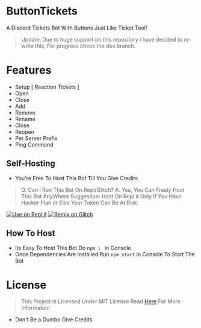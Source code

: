 # ButtonTickets
A Discord Tickets Bot With Buttons Just Like Ticket Tool!

> Update: Due to huge support on this repository i have decided to re-write this, For progress check the dev branch.

# Features
- Setup [ Reaction Tickets ]
- Open 
- Close
- Add
- Remove
- Rename
- Close
- Reopen
- Per Server Prefix 
- Ping Command

## Self-Hosting 
- You're Free To Host This Bot Till You Give Credits
> Q. Can i Run This Bot On Repl/Glitch? 
> A. Yes, You Can Freely Host This Bot AnyWhere 
> Suggestion: Host On Repl.it Only If You Have Hacker Plan or Else Your Token Can Be At Risk.

[![Use on Repl.it](https://repl.it/badge/github/ShinchanPlayZ/AdvancedWelcomer)](https://replit.com/@ShinchanPlayZ/ButtonTickets)
[![Remix on Glitch](https://cdn.glitch.com/2703baf2-b643-4da7-ab91-7ee2a2d00b5b%2Fremix-button.svg)](https://glitch.com/edit/#!/import/github/apidev234/ButtonTickets)
## How To Host
- Its Easy To Host This Bot Do `npm i ` in Console 
- Once Dependencies Are Installed Run `npm start` in Console To Start The Bot

# License
> This Project is Licensed Under MIT License 
> Read [Here](https://github.com/apidev234/ButtonTickets/blob/main/LICENSE) For More Information
- Don't Be a Dumbo Give Credits
